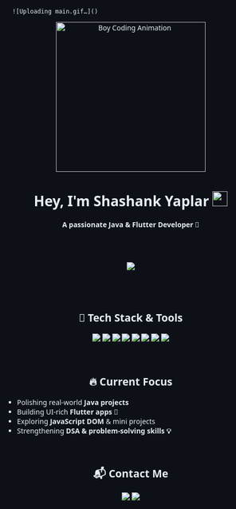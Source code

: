       ![Uploading main.gif…]()
<!-- Animated, Single-File GitHub Profile README for Shashank Yaplar -->

<div align="center">
  <img src="https://i.pinimg.com/originals/06/f0/17/06f017378e8b768663e8c6fc9b6aa9f5.gif" width="300" alt="Boy Coding Animation"/>

  <h1 align="center">Hey, I'm Shashank Yaplar <img src="https://media.giphy.com/media/hvRJCLFzcasrR4ia7z/giphy.gif" width="30px"/></h1>
  <p><strong>A passionate Java & Flutter Developer 🚀</strong></p>

  <!-- Dark Mode Toggle -->
 

  <br><br>

  <!-- Typing Animation -->
  <img src="https://readme-typing-svg.herokuapp.com?font=Fira+Code&size=22&pause=1000&center=true&vCenter=true&multiline=true&width=600&height=100&lines=Crafting+cool+Java+%26+Flutter+projects!;Leveling+up+skills+every+day!;Open+to+internship+opportunities!"/>

  <br><br>

  <!-- 🚀 Tech Stack -->
  <h2>🚀 Tech Stack & Tools</h2>
  <p>
    <img src="https://img.shields.io/badge/Java-FC7300?style=for-the-badge&logo=java&logoColor=white"/>
    <img src="https://img.shields.io/badge/Python-3776AB?style=for-the-badge&logo=python&logoColor=white"/>
    <img src="https://img.shields.io/badge/Javascript-F7DF1E?style=for-the-badge&logo=javascript&logoColor=black"/>
    <img src="https://img.shields.io/badge/HTML5-E34F26?style=for-the-badge&logo=html5&logoColor=white"/>
    <img src="https://img.shields.io/badge/CSS3-1572B6?style=for-the-badge&logo=css3&logoColor=white"/>
    <img src="https://img.shields.io/badge/Flutter-02569B?style=for-the-badge&logo=flutter&logoColor=white"/>
    <img src="https://img.shields.io/badge/Firebase-039BE5?style=for-the-badge&logo=firebase&logoColor=white"/>
    <img src="https://img.shields.io/badge/SQLite-07405E?style=for-the-badge&logo=sqlite&logoColor=white"/>
  </p>

  <br>

  <!-- 🔥 Current Focus -->
  <h2>🔥 Current Focus</h2>
  <ul align="left">
    <li>Polishing real-world <strong>Java projects</strong></li>
    <li>Building UI-rich <strong>Flutter apps 🚀</strong></li>
    <li>Exploring <strong>JavaScript DOM</strong> & mini projects</li>
    <li>Strengthening <strong>DSA & problem-solving skills 💡</strong></li>
  </ul>

  <br>

  <!-- 📬 Contact -->
  <h2>📬 Contact Me</h2>
  <p>
    <a href="mailto:shashank.g.yaplar@gmail.com">
      <img src="https://img.shields.io/badge/Gmail-D14836?style=for-the-badge&logo=gmail&logoColor=white"/>
    </a>
    <a>
      <img src="https://img.shields.io/badge/LinkedIn-Coming%20Soon-blue?style=for-the-badge&logo=linkedin&logoColor=white"/>
    </a>
  </p>
</div>

<!-- Optional CSS for theme toggle (basic effect) -->
<style>
  :root {
    --bg: #0d1117;
    --text: #e6edf3;
  }
  html, body {
    background-color: var(--bg);
    color: var(--text);
    font-family: 'Segoe UI', sans-serif;
    transition: background 0.3s, color 0.3s;
  }
  #themeToggle {
    transform: scale(1.2);
    margin-top: 10px;
  }
  #themeToggle:checked ~ * {
    --bg: #ffffff;
    --text: #000000;
  }
</style>
